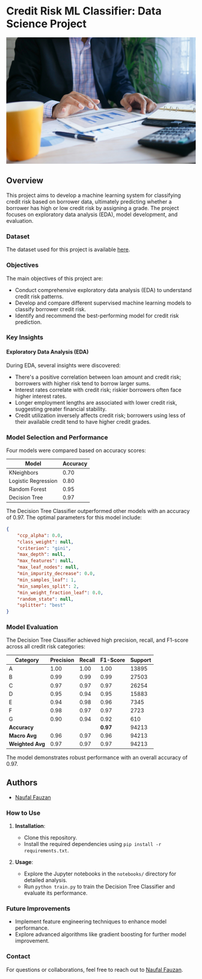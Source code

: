 # Credit Risk ML Classifier: Data Science Project

![credit-counting image](docs/credit-image.jpg)

## Overview

This project aims to develop a machine learning system for classifying credit risk based on borrower data, ultimately predicting whether a borrower has high or low credit risk by assigning a grade. The project focuses on exploratory data analysis (EDA), model development, and evaluation.

### Dataset

The dataset used for this project is available [here](https://rakamin-lms.s3.ap-southeast-1.amazonaws.com/vix-assets/idx-partners/loan_data_2007_2014.csv).

### Objectives

The main objectives of this project are:

- Conduct comprehensive exploratory data analysis (EDA) to understand credit risk patterns.
- Develop and compare different supervised machine learning models to classify borrower credit risk.
- Identify and recommend the best-performing model for credit risk prediction.

### Key Insights

#### Exploratory Data Analysis (EDA)

During EDA, several insights were discovered:

- There's a positive correlation between loan amount and credit risk; borrowers with higher risk tend to borrow larger sums.
- Interest rates correlate with credit risk; riskier borrowers often face higher interest rates.
- Longer employment lengths are associated with lower credit risk, suggesting greater financial stability.
- Credit utilization inversely affects credit risk; borrowers using less of their available credit tend to have higher credit grades.

### Model Selection and Performance

Four models were compared based on accuracy scores:

| Model           | Accuracy |
|-----------------|----------|
| KNeighbors      | 0.70     |
| Logistic Regression | 0.80 |
| Random Forest   | 0.95     |
| Decision Tree   | 0.97     |

The Decision Tree Classifier outperformed other models with an accuracy of 0.97. The optimal parameters for this model include:

```json
{
	"ccp_alpha": 0.0,
	"class_weight": null,
	"criterion": "gini",
	"max_depth": null,
	"max_features": null,
	"max_leaf_nodes": null,
	"min_impurity_decrease": 0.0,
	"min_samples_leaf": 1,
	"min_samples_split": 2,
	"min_weight_fraction_leaf": 0.0,
	"random_state": null,
	"splitter": "best"
}
```

### Model Evaluation

The Decision Tree Classifier achieved high precision, recall, and F1-score across all credit risk categories:

| Category      | Precision | Recall | F1-Score | Support |
|---------------|-----------|--------|----------|---------|
| A             | 1.00      | 1.00   | 1.00     | 13895   |
| B             | 0.99      | 0.99   | 0.99     | 27503   |
| C             | 0.97      | 0.97   | 0.97     | 26254   |
| D             | 0.95      | 0.94   | 0.95     | 15883   |
| E             | 0.94      | 0.98   | 0.96     | 7345    |
| F             | 0.98      | 0.97   | 0.97     | 2723    |
| G             | 0.90      | 0.94   | 0.92     | 610     |
| **Accuracy**  |           |        | **0.97** | 94213   |
| **Macro Avg** | 0.96      | 0.97   | 0.96     | 94213   |
| **Weighted Avg** | 0.97   | 0.97   | 0.97     | 94213   |

The model demonstrates robust performance with an overall accuracy of 0.97.

## Authors

- [Naufal Fauzan](https://github.com/andnaufal)

### How to Use

1. **Installation**:
   - Clone this repository.
   - Install the required dependencies using `pip install -r requirements.txt`.

2. **Usage**:
   - Explore the Jupyter notebooks in the `notebooks/` directory for detailed analysis.
   - Run `python train.py` to train the Decision Tree Classifier and evaluate its performance.

### Future Improvements

- Implement feature engineering techniques to enhance model performance.
- Explore advanced algorithms like gradient boosting for further model improvement.

### Contact

For questions or collaborations, feel free to reach out to [Naufal Fauzan](https://github.com/andnaufal).

